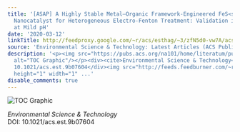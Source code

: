 ```yaml
---
title: '[ASAP] A Highly Stable Metal–Organic Framework-Engineered FeS<sub>2</sub>/C
  Nanocatalyst for Heterogeneous Electro-Fenton Treatment: Validation in Wastewater
  at Mild pH'
date: '2020-03-12'
linkTitle: http://feedproxy.google.com/~r/acs/esthag/~3/zfN5d0-vw7A/acs.est.9b07604
source: 'Environmental Science & Technology: Latest Articles (ACS Publications)'
description: '<p><img src="https://pubs.acs.org/na101/home/literatum/publisher/achs/journals/content/esthag/0/esthag.ahead-of-print/acs.est.9b07604/20200312/images/medium/es9b07604_0002.gif"
  alt="TOC Graphic"/></p><div><cite>Environmental Science & Technology</cite></div><div>DOI:
  10.1021/acs.est.9b07604</div><img src="http://feeds.feedburner.com/~r/acs/esthag/~4/zfN5d0-vw7A"
  height="1" width="1" ...'
disable_comments: true
---
```

<p><img src="https://pubs.acs.org/na101/home/literatum/publisher/achs/journals/content/esthag/0/esthag.ahead-of-print/acs.est.9b07604/20200312/images/medium/es9b07604_0002.gif" alt="TOC Graphic"/></p><div><cite>Environmental Science & Technology</cite></div><div>DOI: 10.1021/acs.est.9b07604</div><img src="http://feeds.feedburner.com/~r/acs/esthag/~4/zfN5d0-vw7A" height="1" width="1" ...
